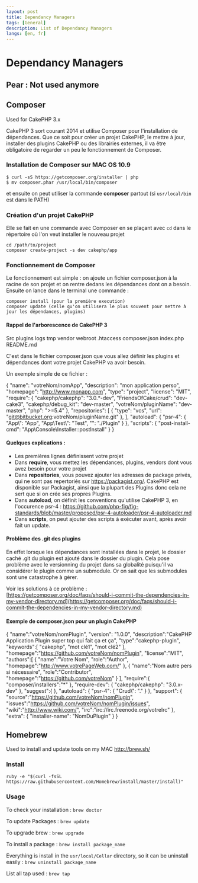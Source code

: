 ```yaml
---
layout: post
title: Dependancy Managers
tags: [General]
description: List of Dependancy Managers
langs: [en, fr]
---
```


Dependancy Managers
===================

## Pear : Not used anymore

## Composer

Used for CakePHP 3.x

CakePHP 3 sort courant 2014 et utilise Composer pour l'installation de dépendances. Que ce soit pour créer un projet CakePHP, le mettre à jour, installer des plugins CakePHP ou des librairies externes, il va être obligatoire de regarder un peu le fonctionnement de Composer.

### Installation de Composer sur MAC OS 10.9

	$ curl -sS https://getcomposer.org/installer | php
	$ mv composer.phar /usr/local/bin/composer

et ensuite on peut utiliser la commande **composer** partout (si `usr/local/bin` est dans le PATH)

### Création d'un projet CakePHP

Elle se fait en une commande avec Composer en se plaçant avec `cd` dans le répertoire où l'on veut installer le nouveau projet

	cd /path/to/project
	composer create-project -s dev cakephp/app

### Fonctionnement de Composer

Le fonctionnement est simple : on ajoute un fichier composer.json à la racine de son projet et on rentre dedans les dépendances dont on a besoin. Ensuite on lance dans le terminal une commande :

	composer install (pour la première execution)
	composer update (celle qu'on utilisera le plus souvent pour mettre à jour les dépendances, plugins)

#### Rappel de l'arborescence de CakePHP 3

Src
plugins
logs
tmp
vendor
webroot
.htaccess
composer.json
index.php
README.md

C'est dans le fichier composer.json que vous allez définir les plugins et dépendances dont votre projet CakePHP va avoir besoin.

Un exemple simple de ce fichier :

{
	"name": "votreNom/nomApp",
	"description": "mon application perso",
	"homepage": "<a href="http://www.monapp.com" rel="" target="">http://www.monapp.com</a>",
	"type": "project",
	"license": "MIT",
	"require": {
		"cakephp/cakephp": "3.0.*-dev",
		"FriendsOfCake/crud": "dev-cake3",
		"cakephp/debug_kit": "dev-master",
		"votreNom/pluginName": "dev-master",
		"php": "&gt;=5.4"
	},
	"repositories": [
		{
			"type": "vcs",
				"url": "git@bitbucket.org:votreNom/pluginName.git"
		},
	],
	"autoload": {
		"psr-4": {
			"App\\": "App",
			"App\\Test\\": "Test",
			"": "./Plugin"
		}
	},
	"scripts": {
		"post-install-cmd": "App\\Console\\Installer::postInstall"        }
	}

#### Quelques explications :

* Les premières lignes définissent votre projet
* Dans **require**, vous mettez les dépendances, plugins, vendors dont vous avez besoin pour votre projet
* Dans **repositories**, vous pouvez ajouter les adresses de package privés, qui ne sont pas repertoriés sur <a href="https://packagist.org/" rel="" target="">https://packagist.org/</a>. CakePHP est disponible sur Packagist, ainsi que la plupart des Plugins donc cela ne sert que si on crée ses propres Plugins.
* Dans **autoload**, on définit les conventions qu'utilise CakePHP 3, en l'occurence psr-4 : <a href="https://github.com/php-fig/fig-standards/blob/master/proposed/psr-4-autoloader/psr-4-autoloader.md" rel="" target="">https://github.com/php-fig/fig-standards/blob/master/proposed/psr-4-autoloader/psr-4-autoloader.md</a>
* Dans **scripts**, on peut ajouter des scripts à exécuter avant, après avoir fait un update.

#### Problème des .git des plugins

En effet lorsque les dépendances sont installées dans le projet, le dossier caché .git du plugin est ajouté dans le dossier du plugin. Cela pose problème avec le versionning du projet dans sa globalité puisqu'il va considérer le plugin comme un submodule. Or on sait que les submodules sont une catastrophe à gérer.

Voir les solutions à ce problème : [https://getcomposer.org/doc/faqs/should-i-commit-the-dependencies-in-my-vendor-directory.md](https://getcomposer.org/doc/faqs/should-i-commit-the-dependencies-in-my-vendor-directory.md)

#### Exemple de composer.json pour un plugin CakePHP

{
	"name":"votreNom/nomPlugin",
	"version": "1.0.0",
	"description":"CakePHP Application Plugin super top qui fait ça et ça",
	"type":"cakephp-plugin",
	"keywords":[
		"cakephp",
		"mot clé1",
		"mot clé2"
	],
	"homepage":"https://github.com/votreNom/nomPlugin",        "license":"MIT",
	"authors":[
		{
			"name":"Votre Nom",
			"role":"Author",
			"homepage":"http://www.votrePageWeb.com/"
		},
		{
			"name":"Nom autre pers si nécessaire",
			"role":"Contributor",
			"homepage":"https://github.com/votreNom"
		}
	],
	"require":{
        "composer/installers":"*"
    },
    "require-dev": {
    	"cakephp/cakephp": "3.0.x-dev"
	},
	"suggest":{
	},
	"autoload": {
		"psr-4": {
			"Crud\\": "."
		}
	},
	"support": {
		"source":"https://github.com/votreNom/nomPlugin",
		"issues":"https://github.com/votreNom/nomPlugin/issues",
		"wiki":"http://www.wiki.com/",
		"irc":"irc://irc.freenode.org/votreIrc"
	},
	"extra": {
		"installer-name": "NomDuPlugin"
	}
}

## Homebrew

Used to install and update tools on my MAC
http://brew.sh/

### Install

	ruby -e "$(curl -fsSL https://raw.githubusercontent.com/Homebrew/install/master/install)"

### Usage

To check your installation : `brew doctor`

To update Packages : `brew update`

To upgrade brew : `brew upgrade`

To install a package : `brew install package_name`

Everything is install in the `usr/local/Cellar` directory, so it can be uninstall easily : `brew uninstall package_name`

List all tap used : `brew tap`
